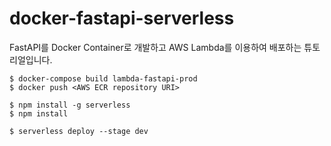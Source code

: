 # docker-fastapi-serverless
FastAPI를 Docker Container로 개발하고 AWS Lambda를 이용하여 배포하는 튜토리얼입니다.

```
$ docker-compose build lambda-fastapi-prod
$ docker push <AWS ECR repository URI>
```

```
$ npm install -g serverless
$ npm install
```

```
$ serverless deploy --stage dev 
```
